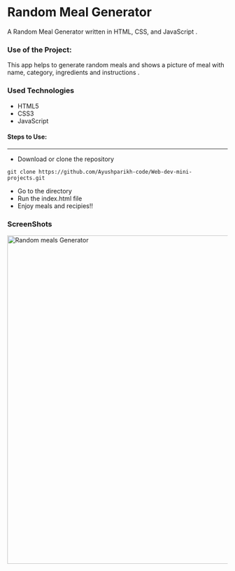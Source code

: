 <h1>Random Meal Generator </h1>

<p>A Random Meal Generator written in HTML, CSS, and JavaScript .</p>

### Use of the Project:

<p>This app helps to generate random meals and shows a picture of meal with name, category, ingredients and instructions .</p>

<h3>Used Technologies</h3>
<ul>
  <li>HTML5</li>
  <li>CSS3</li>
  <li>JavaScript</li>
</ul>

#### Steps to Use:

---

- Download or clone the repository

```
git clone https://github.com/Ayushparikh-code/Web-dev-mini-projects.git
```

- Go to the directory
- Run the index.html file
- Enjoy meals and recipies!!

<h3> ScreenShots </h3> 

<img width="750" alt="Random meals Generator" src="https://user-images.githubusercontent.com/63009472/126068497-8a73e954-4d89-47ab-b573-882ad0dafc51.png">

<br>
